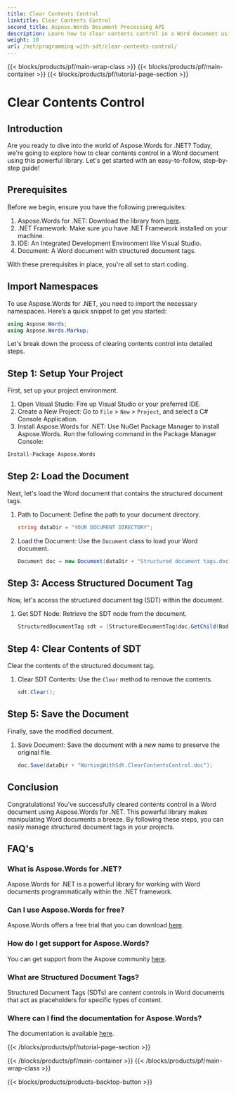 ```yaml
---
title: Clear Contents Control
linktitle: Clear Contents Control
second_title: Aspose.Words Document Processing API
description: Learn how to clear contents control in a Word document using Aspose.Words for .NET with our step-by-step guide.
weight: 10
url: /net/programming-with-sdt/clear-contents-control/
---
```


{{< blocks/products/pf/main-wrap-class >}}
{{< blocks/products/pf/main-container >}}
{{< blocks/products/pf/tutorial-page-section >}}

# Clear Contents Control

## Introduction

Are you ready to dive into the world of Aspose.Words for .NET? Today, we're going to explore how to clear contents control in a Word document using this powerful library. Let's get started with an easy-to-follow, step-by-step guide!

## Prerequisites

Before we begin, ensure you have the following prerequisites:

1. Aspose.Words for .NET: Download the library from [here](https://releases.aspose.com/words/net/).
2. .NET Framework: Make sure you have .NET Framework installed on your machine.
3. IDE: An Integrated Development Environment like Visual Studio.
4. Document: A Word document with structured document tags.

With these prerequisites in place, you're all set to start coding.

## Import Namespaces

To use Aspose.Words for .NET, you need to import the necessary namespaces. Here’s a quick snippet to get you started:

```csharp
using Aspose.Words;
using Aspose.Words.Markup;
```

Let's break down the process of clearing contents control into detailed steps.

## Step 1: Setup Your Project

First, set up your project environment.

1. Open Visual Studio: Fire up Visual Studio or your preferred IDE.
2. Create a New Project: Go to `File` > `New` > `Project`, and select a C# Console Application.
3. Install Aspose.Words for .NET: Use NuGet Package Manager to install Aspose.Words. Run the following command in the Package Manager Console:
```sh
Install-Package Aspose.Words
```

## Step 2: Load the Document

Next, let's load the Word document that contains the structured document tags.

1. Path to Document: Define the path to your document directory.
   ```csharp
   string dataDir = "YOUR DOCUMENT DIRECTORY";
   ```
2. Load the Document: Use the `Document` class to load your Word document.
   ```csharp
   Document doc = new Document(dataDir + "Structured document tags.docx");
   ```

## Step 3: Access Structured Document Tag

Now, let's access the structured document tag (SDT) within the document.

1. Get SDT Node: Retrieve the SDT node from the document.
   ```csharp
   StructuredDocumentTag sdt = (StructuredDocumentTag)doc.GetChild(NodeType.StructuredDocumentTag, 0, true);
   ```

## Step 4: Clear Contents of SDT

Clear the contents of the structured document tag.

1. Clear SDT Contents: Use the `Clear` method to remove the contents.
   ```csharp
   sdt.Clear();
   ```

## Step 5: Save the Document

Finally, save the modified document.

1. Save Document: Save the document with a new name to preserve the original file.
   ```csharp
   doc.Save(dataDir + "WorkingWithSdt.ClearContentsControl.doc");
   ```

## Conclusion

Congratulations! You've successfully cleared contents control in a Word document using Aspose.Words for .NET. This powerful library makes manipulating Word documents a breeze. By following these steps, you can easily manage structured document tags in your projects.

## FAQ's

### What is Aspose.Words for .NET?

Aspose.Words for .NET is a powerful library for working with Word documents programmatically within the .NET framework.

### Can I use Aspose.Words for free?

Aspose.Words offers a free trial that you can download [here](https://releases.aspose.com/).

### How do I get support for Aspose.Words?

You can get support from the Aspose community [here](https://forum.aspose.com/c/words/8).

### What are Structured Document Tags?

Structured Document Tags (SDTs) are content controls in Word documents that act as placeholders for specific types of content.

### Where can I find the documentation for Aspose.Words?

The documentation is available [here](https://reference.aspose.com/words/net/).


{{< /blocks/products/pf/tutorial-page-section >}}

{{< /blocks/products/pf/main-container >}}
{{< /blocks/products/pf/main-wrap-class >}}

{{< blocks/products/products-backtop-button >}}
